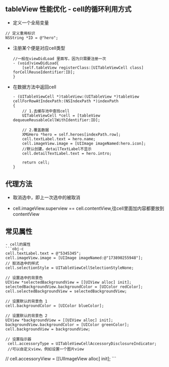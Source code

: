 ## tableView 性能优化 - cell的循环利用方式
- 定义一个全局变量
```obj-c
// 定义重用标识
NSString *ID = @"hero";
```
- 注册某个便是对应cell类型
    ```obj-c
    //一般在viewDidLoad 里面写，因为只需要注册一次
    - (void)viewDidLoad{
        [self.tableView registerClass:[UITableViewCell class] forCellReuseIdentifier:ID];
    }
    ```
- 在数据方法中返回cell
    ```obj-c
    - (UITableViewCell *)tableView:(UITableView *)tableView cellForRowAtIndexPath:(NSIndexPath *)indexPath
    {
        // 1.去缓存池中查找cell
        UITableViewCell *cell = [tableView dequeueReusableCellWithIdentifier:ID];
        
        // 2.覆盖数据
        XMGHero *hero = self.heroes[indexPath.row];
        cell.textLabel.text = hero.name;
        cell.imageView.image = [UIImage imageNamed:hero.icon];
        //默认创建，detailTextLabel不显示
        cell.detailTextLabel.text = hero.intro;
        
        return cell;
    }
    ```

## 代理方法
- 取消选中，即上一次选中的被取消

- cell.imageView.superview == cell.contentView,往cell里面加内容都要放到contentView

## 常见属性
    - cell的属性
    ```obj-c
    cell.textLabel.text = @"5345345";
    cell.imageView.image = [UIImage imageNamed:@"173890255948"];
    // 取消选中的样式
    cell.selectionStyle = UITableViewCellSelectionStyleNone;
    
    // 设置选中的背景色
    UIView *selectedBackgroundView = [[UIView alloc] init];
    selectedBackgroundView.backgroundColor = [UIColor redColor];
    cell.selectedBackgroundView = selectedBackgroundView;
    
    // 设置默认的背景色 1
    cell.backgroundColor = [UIColor blueColor];
    
    // 设置默认的背景色 2
    UIView *backgroundView = [[UIView alloc] init];
    backgroundView.backgroundColor = [UIColor greenColor];
    cell.backgroundView = backgroundView;
    
    // 设置指示器
     cell.accessoryType = UITableViewCellAccessoryDisclosureIndicator;
     //可以自定义view，例如设置一个图片view
//    cell.accessoryView =  [[UIImageView alloc] init];
    ```



 

